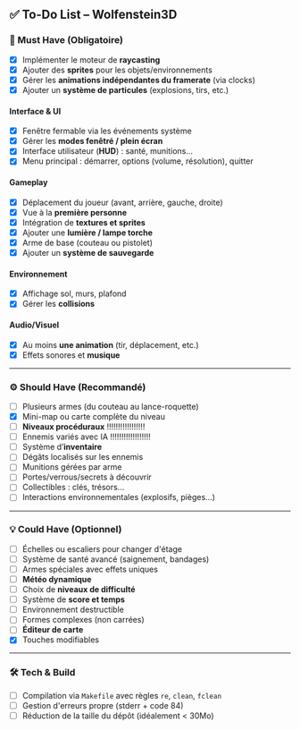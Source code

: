 
## ✅ To-Do List – Wolfenstein3D

### 🎯 Must Have (Obligatoire)

- [x] Implémenter le moteur de **raycasting**
- [x] Ajouter des **sprites** pour les objets/environnements
- [x] Gérer les **animations indépendantes du framerate** (via clocks)
- [x] Ajouter un **système de particules** (explosions, tirs, etc.)

#### Interface & UI
- [x] Fenêtre fermable via les événements système
- [x] Gérer les **modes fenêtré / plein écran**
- [x] Interface utilisateur (**HUD**) : santé, munitions...
- [x] Menu principal : démarrer, options (volume, résolution), quitter

#### Gameplay
- [x] Déplacement du joueur (avant, arrière, gauche, droite)
- [x] Vue à la **première personne**
- [x] Intégration de **textures et sprites**
- [x] Ajouter une **lumière / lampe torche**
- [x] Arme de base (couteau ou pistolet)
- [x] Ajouter un **système de sauvegarde**

#### Environnement
- [x] Affichage sol, murs, plafond
- [x] Gérer les **collisions**

#### Audio/Visuel
- [x] Au moins **une animation** (tir, déplacement, etc.)
- [x] Effets sonores et **musique**

---

### ⚙️ Should Have (Recommandé)

- [ ] Plusieurs armes (du couteau au lance-roquette)
- [x] Mini-map ou carte complète du niveau
- [ ] **Niveaux procéduraux** !!!!!!!!!!!!!!!!!
- [ ] Ennemis variés avec IA !!!!!!!!!!!!!!!!!!
- [ ] Système d’**inventaire**
- [ ] Dégâts localisés sur les ennemis
- [ ] Munitions gérées par arme
- [ ] Portes/verrous/secrets à découvrir
- [ ] Collectibles : clés, trésors...
- [ ] Interactions environnementales (explosifs, pièges...)

---

### 💡 Could Have (Optionnel)

- [ ] Échelles ou escaliers pour changer d'étage
- [ ] Système de santé avancé (saignement, bandages)
- [ ] Armes spéciales avec effets uniques
- [ ] **Météo dynamique**
- [ ] Choix de **niveaux de difficulté**
- [ ] Système de **score et temps**
- [ ] Environnement destructible
- [ ] Formes complexes (non carrées)
- [ ] **Éditeur de carte**
- [x] Touches modifiables

---

### 🛠️ Tech & Build

- [ ] Compilation via `Makefile` avec règles `re`, `clean`, `fclean`
- [ ] Gestion d'erreurs propre (stderr + code 84)
- [ ] Réduction de la taille du dépôt (idéalement < 30Mo)
